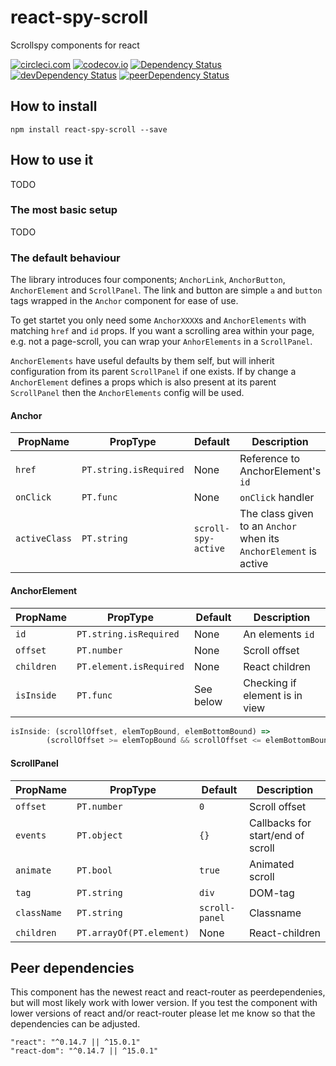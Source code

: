 # react-spy-scroll
Scrollspy components for react

[![circleci.com](https://circleci.com/gh/nutgaard/react-scroll-spy/tree/master.svg?style=shield&circle-token=05a159f51aa45260e4ed1f74ddbdc2ff896bc8ab)](https://circleci.com/gh/nutgaard/react-scroll-spy/tree/master)
[![codecov.io](https://codecov.io/github/nutgaard/react-scroll-spy/coverage.svg?branch=master)](https://codecov.io/github/nutgaard/react-scroll-spy?branch=master)
[![Dependency Status](https://david-dm.org/nutgaard/react-scroll-spy.svg)](https://david-dm.org/nutgaard/react-scroll-spy)
[![devDependency Status](https://david-dm.org/nutgaard/react-scroll-spy/dev-status.svg)](https://david-dm.org/nutgaard/react-scroll-spy#info=devDependencies)
[![peerDependency Status](https://david-dm.org/nutgaard/react-scroll-spy/peer-status.svg)](https://david-dm.org/nutgaard/react-scroll-spy#info=peerDependencies)

## How to install
```
npm install react-spy-scroll --save
```

## How to use it
TODO

### The most basic setup
TODO

### The default behaviour

The library introduces four components; `AnchorLink`, `AnchorButton`, `AnchorElement` and `ScrollPanel`.
The link and button are simple `a` and `button` tags wrapped in the `Anchor` component for ease of use.

To get startet you only need some `AnchorXXXX`s and `AnchorElements` with matching `href` and `id` props.
If you want a scrolling area within your page, e.g. not a page-scroll, you can wrap your `AnhorElements` in a `ScrollPanel`.

`AnchorElements` have useful defaults by them self, but will inherit configuration from its parent `ScrollPanel` if one exists.
If by change a `AnchorElement` defines a props which is also present at its parent `ScrollPanel` then the `AnchorElements` config will be used.


#### Anchor

|    PropName   |    PropType           |    Default            |  Description      |
| ------------- | --------------------- | --------------------- | ----------------- |
| `href`        | `PT.string.isRequired`| None                  | Reference to AnchorElement's `id`  |
| `onClick`     | `PT.func`             | None                  | `onClick` handler  |
| `activeClass` | `PT.string`           | `scroll-spy-active`   | The class given to an `Anchor` when its `AnchorElement` is active  |

#### AnchorElement

|    PropName   |    PropType               |    Default    |  Description                      |
| ------------- | ------------------------- | ------------- | --------------------------------- |
| `id`          | `PT.string.isRequired`    | None          | An elements `id`                  |
| `offset`      | `PT.number`               | None          | Scroll offset                     |
| `children`    | `PT.element.isRequired`   | None          | React children                    |
| `isInside`    | `PT.func`                 | See below     | Checking if element is in view    |

```javascript
isInside: (scrollOffset, elemTopBound, elemBottomBound) =>
        (scrollOffset >= elemTopBound && scrollOffset <= elemBottomBound)
```

#### ScrollPanel

|    PropName   |    PropType               |    Default    |  Description                      |
| ------------- | ------------------------- | ------------- | --------------------------------- |
| `offset`      | `PT.number`               | `0`           | Scroll offset                     |
| `events`      | `PT.object`               | `{}`          | Callbacks for start/end of scroll |
| `animate`     | `PT.bool`                 | `true`        | Animated scroll                   |
| `tag`         | `PT.string`               | `div`         | DOM-tag                           |
| `className`   | `PT.string`               | `scroll-panel`| Classname                         |
| `children`    | `PT.arrayOf(PT.element)`  | None          | React-children                    |


## Peer dependencies
This component has the newest react and react-router as peerdependenies, but will most likely work with lower version.
If you test the component with lower versions of react and/or react-router please let me know so that the dependencies can be adjusted.

```
"react": "^0.14.7 || ^15.0.1"
"react-dom": "^0.14.7 || ^15.0.1"
```
